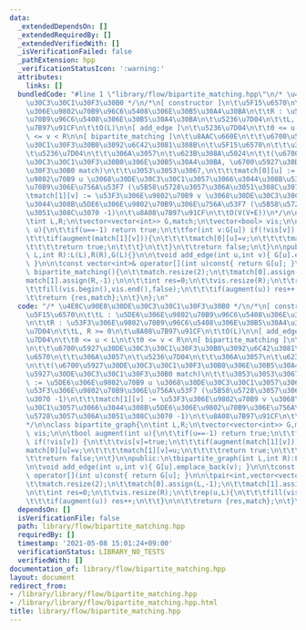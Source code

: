 ```yaml
---
data:
  _extendedDependsOn: []
  _extendedRequiredBy: []
  _extendedVerifiedWith: []
  _isVerificationFailed: false
  _pathExtension: hpp
  _verificationStatusIcon: ':warning:'
  attributes:
    links: []
  bundledCode: "#line 1 \"library/flow/bipartite_matching.hpp\"\n/* \u4E8C\u90E8\u30DE\
    \u30C3\u30C1\u30F3\u30B0 */\n/*\n[ constructor ]\n\t\u5F15\u6570\n\t\tL : \u5DE6\
    \u306E\u9802\u70B9\u96C6\u5408\u306E\u30B5\u30A4\u30BA\n\t\tR : \u53F3\u306E\u9802\
    \u70B9\u96C6\u5408\u306E\u30B5\u30A4\u30BA\n\t\u5236\u7D04\n\t\tL, R >= 0\n\t\u8A08\
    \u7B97\u91CF\n\t\tO(L)\n\n[ add_edge ]\n\t\u5236\u7D04\n\t\t0 <= u < L\n\t\t0\
    \ <= v < R\n\n[ bipartite_matching ]\n\t\u8AAC\u660E\n\t\t\u6700\u5927\u30DE\u30C3\
    \u30C1\u30F3\u30B0\u3092\u6C42\u3081\u308B\n\t\u5F15\u6570\n\t\t\u306A\u3057\n\
    \t\u5236\u7D04\n\t\t\u306A\u3057\n\t\u623B\u308A\u5024\n\t\t(\u6700\u5927\u30DE\
    \u30C3\u30C1\u30F3\u30B0\u306E\u30B5\u30A4\u30BA, \u6700\u5927\u30DE\u30C3\u30C1\
    \u30F3\u30B0 match)\n\t\t\u3053\u3053\u3067,\n\t\t\tmatch[0][u] := \u5DE6\u306E\
    \u9802\u70B9 u \u3068\u30DE\u30C3\u30C1\u3057\u3066\u3044\u308B\u53F3\u306E\u9802\
    \u70B9\u306E\u756A\u53F7 (\u5B58\u5728\u3057\u306A\u3051\u308C\u3070 -1)\n\t\t\
    \tmatch[1][v] := \u53F3\u306E\u9802\u70B9 v \u3068\u30DE\u30C3\u30C1\u3057\u3066\
    \u3044\u308B\u5DE6\u306E\u9802\u70B9\u306E\u756A\u53F7 (\u5B58\u5728\u3057\u306A\
    \u3051\u308C\u3070 -1)\n\t\u8A08\u7B97\u91CF\n\t\tO(V(V+E))\n*/\n\nclass bipartite_graph{\n\
    \tint L,R;\n\tvector<vector<int>> G,match;\n\tvector<bool> vis;\n\n\tbool augment(int\
    \ u){\n\t\tif(u==-1) return true;\n\t\tfor(int v:G[u]) if(!vis[v]) {\n\t\t\tvis[v]=true;\n\
    \t\t\tif(augment(match[1][v])){\n\t\t\t\tmatch[0][u]=v;\n\t\t\t\tmatch[1][v]=u;\n\
    \t\t\t\treturn true;\n\t\t\t}\n\t\t}\n\t\treturn false;\n\t}\n\npublic:\n\tbipartite_graph(int\
    \ L,int R):L(L),R(R),G(L){}\n\n\tvoid add_edge(int u,int v){ G[u].emplace_back(v);\
    \ }\n\n\tconst vector<int>& operator[](int u)const{ return G[u]; }\n\n\tpair<int,vector<vector<int>>>\
    \ bipartite_matching(){\n\t\tmatch.resize(2);\n\t\tmatch[0].assign(L,-1);\n\t\t\
    match[1].assign(R,-1);\n\n\t\tint res=0;\n\t\tvis.resize(R);\n\t\trep(u,L){\n\t\
    \t\tfill(vis.begin(),vis.end(),false);\n\t\t\tif(augment(u)) res++;\n\t\t}\n\n\
    \t\treturn {res,match};\n\t}\n};\n"
  code: "/* \u4E8C\u90E8\u30DE\u30C3\u30C1\u30F3\u30B0 */\n/*\n[ constructor ]\n\t\
    \u5F15\u6570\n\t\tL : \u5DE6\u306E\u9802\u70B9\u96C6\u5408\u306E\u30B5\u30A4\u30BA\
    \n\t\tR : \u53F3\u306E\u9802\u70B9\u96C6\u5408\u306E\u30B5\u30A4\u30BA\n\t\u5236\
    \u7D04\n\t\tL, R >= 0\n\t\u8A08\u7B97\u91CF\n\t\tO(L)\n\n[ add_edge ]\n\t\u5236\
    \u7D04\n\t\t0 <= u < L\n\t\t0 <= v < R\n\n[ bipartite_matching ]\n\t\u8AAC\u660E\
    \n\t\t\u6700\u5927\u30DE\u30C3\u30C1\u30F3\u30B0\u3092\u6C42\u3081\u308B\n\t\u5F15\
    \u6570\n\t\t\u306A\u3057\n\t\u5236\u7D04\n\t\t\u306A\u3057\n\t\u623B\u308A\u5024\
    \n\t\t(\u6700\u5927\u30DE\u30C3\u30C1\u30F3\u30B0\u306E\u30B5\u30A4\u30BA, \u6700\
    \u5927\u30DE\u30C3\u30C1\u30F3\u30B0 match)\n\t\t\u3053\u3053\u3067,\n\t\t\tmatch[0][u]\
    \ := \u5DE6\u306E\u9802\u70B9 u \u3068\u30DE\u30C3\u30C1\u3057\u3066\u3044\u308B\
    \u53F3\u306E\u9802\u70B9\u306E\u756A\u53F7 (\u5B58\u5728\u3057\u306A\u3051\u308C\
    \u3070 -1)\n\t\t\tmatch[1][v] := \u53F3\u306E\u9802\u70B9 v \u3068\u30DE\u30C3\
    \u30C1\u3057\u3066\u3044\u308B\u5DE6\u306E\u9802\u70B9\u306E\u756A\u53F7 (\u5B58\
    \u5728\u3057\u306A\u3051\u308C\u3070 -1)\n\t\u8A08\u7B97\u91CF\n\t\tO(V(V+E))\n\
    */\n\nclass bipartite_graph{\n\tint L,R;\n\tvector<vector<int>> G,match;\n\tvector<bool>\
    \ vis;\n\n\tbool augment(int u){\n\t\tif(u==-1) return true;\n\t\tfor(int v:G[u])\
    \ if(!vis[v]) {\n\t\t\tvis[v]=true;\n\t\t\tif(augment(match[1][v])){\n\t\t\t\t\
    match[0][u]=v;\n\t\t\t\tmatch[1][v]=u;\n\t\t\t\treturn true;\n\t\t\t}\n\t\t}\n\
    \t\treturn false;\n\t}\n\npublic:\n\tbipartite_graph(int L,int R):L(L),R(R),G(L){}\n\
    \n\tvoid add_edge(int u,int v){ G[u].emplace_back(v); }\n\n\tconst vector<int>&\
    \ operator[](int u)const{ return G[u]; }\n\n\tpair<int,vector<vector<int>>> bipartite_matching(){\n\
    \t\tmatch.resize(2);\n\t\tmatch[0].assign(L,-1);\n\t\tmatch[1].assign(R,-1);\n\
    \n\t\tint res=0;\n\t\tvis.resize(R);\n\t\trep(u,L){\n\t\t\tfill(vis.begin(),vis.end(),false);\n\
    \t\t\tif(augment(u)) res++;\n\t\t}\n\n\t\treturn {res,match};\n\t}\n};\n"
  dependsOn: []
  isVerificationFile: false
  path: library/flow/bipartite_matching.hpp
  requiredBy: []
  timestamp: '2021-05-08 15:01:24+09:00'
  verificationStatus: LIBRARY_NO_TESTS
  verifiedWith: []
documentation_of: library/flow/bipartite_matching.hpp
layout: document
redirect_from:
- /library/library/flow/bipartite_matching.hpp
- /library/library/flow/bipartite_matching.hpp.html
title: library/flow/bipartite_matching.hpp
---
```

